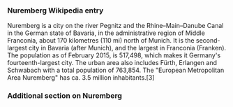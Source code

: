 ### Nuremberg Wikipedia entry

Nuremberg is a city on the river Pegnitz and the Rhine–Main–Danube Canal in the German state of Bavaria, in the administrative region of Middle Franconia, about 170 kilometres (110 mi) north of Munich. It is the second-largest city in Bavaria (after Munich), and the largest in Franconia (Franken). The population as of February 2015, is 517,498, which makes it Germany's fourteenth-largest city. The urban area also includes Fürth, Erlangen and Schwabach with a total population of 763,854. The "European Metropolitan Area Nuremberg" has ca. 3.5 million inhabitants.[3]

### Additional section on Nuremberg

